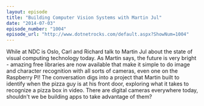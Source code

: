 ```yaml
---
layout: episode
title: "Building Computer Vision Systems with Martin Jul"
date: "2014-07-03"
episode_number: "1004"
episode_url: "http://www.dotnetrocks.com/default.aspx?ShowNum=1004"
---
```


While at NDC is Oslo, Carl and Richard talk to Martin Jul about the state of visual computing technology today. As Martin says, the future is very bright - amazing free libraries are now available that make it simple to do image and character recognition with all sorts of cameras, even one on the Raspberry PI! The conversation digs into a project that Martin built to identify when the pizza guy is at his front door, exploring what it takes to recognize a pizza box in video. There are digital cameras everywhere today, shouldn't we be building apps to take advantage of them?
